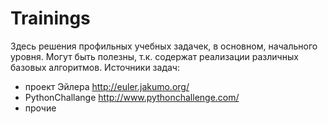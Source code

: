 # Trainings
Здесь решения профильных учебных задачек, в основном, начального уровня. Могут быть полезны, т.к. содержат реализации различных базовых алгоритмов.
Источники задач:
- проект Эйлера http://euler.jakumo.org/
- PythonChallange http://www.pythonchallenge.com/
- прочие
